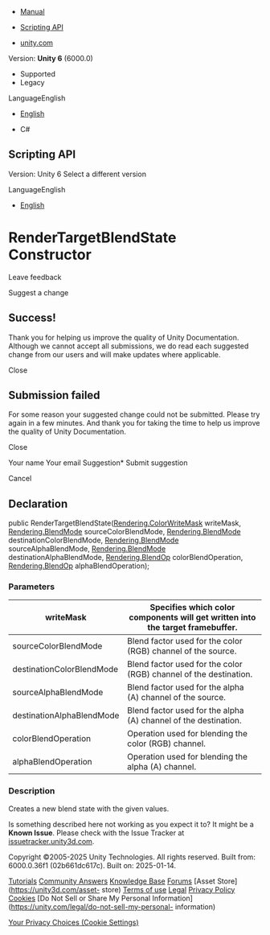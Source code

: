 [ ]()

  * [Manual](../Manual/index.html)
  * [Scripting API](../ScriptReference/index.html)

  * [unity.com](https://unity.com/)

Version: **Unity 6** (6000.0)

  * Supported
  * Legacy

LanguageEnglish

  * [English]()

  * C#

[ ](https://docs.unity3d.com)

## Scripting API

Version: Unity 6 Select a different version

LanguageEnglish

  * [English]()

# RenderTargetBlendState Constructor

Leave feedback

Suggest a change

## Success!

Thank you for helping us improve the quality of Unity Documentation. Although
we cannot accept all submissions, we do read each suggested change from our
users and will make updates where applicable.

Close

## Submission failed

For some reason your suggested change could not be submitted. Please <a>try
again</a> in a few minutes. And thank you for taking the time to help us
improve the quality of Unity Documentation.

Close

Your name Your email Suggestion* Submit suggestion

Cancel

[ ]()

## Declaration

public
RenderTargetBlendState([Rendering.ColorWriteMask](Rendering.ColorWriteMask.html)
writeMask, [Rendering.BlendMode](Rendering.BlendMode.html)
sourceColorBlendMode, [Rendering.BlendMode](Rendering.BlendMode.html)
destinationColorBlendMode, [Rendering.BlendMode](Rendering.BlendMode.html)
sourceAlphaBlendMode, [Rendering.BlendMode](Rendering.BlendMode.html)
destinationAlphaBlendMode, [Rendering.BlendOp](Rendering.BlendOp.html)
colorBlendOperation, [Rendering.BlendOp](Rendering.BlendOp.html)
alphaBlendOperation);

### Parameters

writeMask | Specifies which color components will get written into the target framebuffer.  
---|---  
sourceColorBlendMode | Blend factor used for the color (RGB) channel of the source.  
destinationColorBlendMode | Blend factor used for the color (RGB) channel of the destination.  
sourceAlphaBlendMode | Blend factor used for the alpha (A) channel of the source.  
destinationAlphaBlendMode | Blend factor used for the alpha (A) channel of the destination.  
colorBlendOperation | Operation used for blending the color (RGB) channel.  
alphaBlendOperation | Operation used for blending the alpha (A) channel.  
  
### Description

Creates a new blend state with the given values.

Is something described here not working as you expect it to? It might be a
**Known Issue**. Please check with the Issue Tracker at
[issuetracker.unity3d.com](https://issuetracker.unity3d.com).

Copyright ©2005-2025 Unity Technologies. All rights reserved. Built from:
6000.0.36f1 (02b661dc617c). Built on: 2025-01-14.

[Tutorials](https://unity3d.com/learn) [Community
Answers](https://answers.unity3d.com) [Knowledge
Base](https://support.unity3d.com/hc/en-us)
[Forums](https://forum.unity3d.com) [Asset Store](https://unity3d.com/asset-
store) [Terms of use](https://docs.unity3d.com/Manual/TermsOfUse.html)
[Legal](https://unity.com/legal) [Privacy
Policy](https://unity.com/legal/privacy-policy)
[Cookies](https://unity.com/legal/cookie-policy) [Do Not Sell or Share My
Personal Information](https://unity.com/legal/do-not-sell-my-personal-
information)

[Your Privacy Choices (Cookie Settings)](javascript:void\(0\);)

